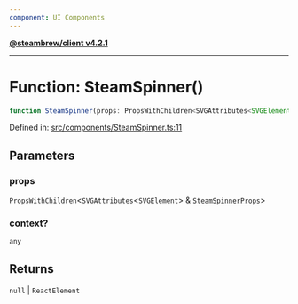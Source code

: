```yaml
---
component: UI Components
---
```


[**@steambrew/client v4.2.1**](../README.md)

***

# Function: SteamSpinner()

```ts
function SteamSpinner(props: PropsWithChildren<SVGAttributes<SVGElement> & SteamSpinnerProps>, context?: any): null | ReactElement
```

Defined in: [src/components/SteamSpinner.ts:11](https://github.com/SteamClientHomebrew/SDK/blob/main/typescript-packages/client/src/components/SteamSpinner.ts#L11)

## Parameters

### props

`PropsWithChildren`\<`SVGAttributes`\<`SVGElement`\> & [`SteamSpinnerProps`](../interfaces/SteamSpinnerProps.md)\>

### context?

`any`

## Returns

`null` \| `ReactElement`
